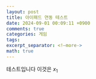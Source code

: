 ```yaml
---
layout: post
title: 아이패드 연동 테스트
date: 2024-09-01 00:09:11 +0900
comments: true
categories: 게임
tags: 
excerpt_separator: <!—more->
math: true
---
```

테스트입니다 이것은
$x_{1}$